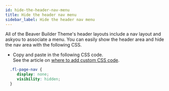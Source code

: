 ```yaml
---
id: hide-the-header-nav-menu
title: Hide the header nav menu
sidebar_label: Hide the header nav menu
---
```


All of the Beaver Builder Theme's header layouts include a nav layout and askyou to associate a menu. You can easily show the header area and hide the nav area with the following CSS.

  * Copy and paste in the following CSS code.  
  See the article on [where to add custom CSS code](/beaver-builder/styles/code/custom-css.md).  
  ```css
    .fl-page-nav {
       display: none;
       visibility: hidden;
    }
  ```
